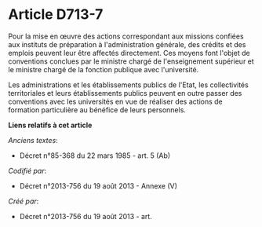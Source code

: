 # Article D713-7

Pour la mise en œuvre des actions correspondant aux missions confiées aux instituts de préparation à l'administration
générale, des crédits et des emplois peuvent leur être affectés directement. Ces moyens font l'objet de conventions conclues
par le ministre chargé de l'enseignement supérieur et le ministre chargé de la fonction publique avec l'université.

Les administrations et les établissements publics de l'Etat, les collectivités territoriales et leurs établissements publics
peuvent en outre passer des conventions avec les universités en vue de réaliser des actions de formation particulière au
bénéfice de leurs personnels.

**Liens relatifs à cet article**

_Anciens textes_:

  - Décret n°85-368 du 22 mars 1985 - art. 5 (Ab)

_Codifié par_:

  - Décret n°2013-756 du 19 août 2013 -  Annexe (V)

_Créé par_:

  - Décret n°2013-756 du 19 août 2013 - art.
